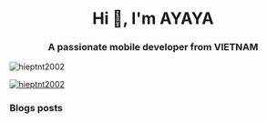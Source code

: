 <h1 align="center">Hi 👋, I'm AYAYA</h1>
<h3 align="center">A passionate mobile developer from VIETNAM</h3>

<p align="left"> <img src="https://komarev.com/ghpvc/?username=hieptnt2002&label=Profile%20views&color=0e75b6&style=flat" alt="hieptnt2002" /> </p>

<p align="left"> <a href="https://github.com/ryo-ma/github-profile-trophy"><img src="https://github-profile-trophy.vercel.app/?username=hieptnt2002" alt="hieptnt2002" /></a> </p>

### Blogs posts
<!-- BLOG-POST-LIST:START -->
<!-- BLOG-POST-LIST:END -->
